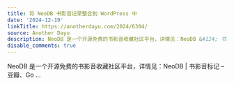 ```yaml
---
title: 将 NeoDB 书影音记录整合到 WordPress 中
date: '2024-12-19'
linkTitle: https://anotherdayu.com/2024/6304/
source: Another Dayu
description: NeoDB 是一个开源免费的书影音收藏社区平台，详情见：NeoDB &#124; 书影音标记 &#8211; 豆瓣、Go ...
disable_comments: true
---
```

NeoDB 是一个开源免费的书影音收藏社区平台，详情见：NeoDB &#124; 书影音标记 &#8211; 豆瓣、Go ...